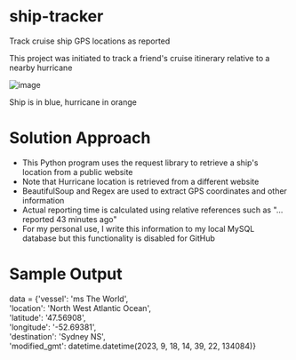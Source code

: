 # ship-tracker
Track cruise ship GPS locations as reported

This project was initiated to track a friend's cruise itinerary relative to a nearby hurricane

![image](https://github.com/drintoul/ship-tracker/assets/40215603/75d50726-2f56-41ec-9ac4-cb4f031a4ab9)

Ship is in blue, hurricane in orange

# Solution Approach
* This Python program uses the request library to retrieve a ship's location from a public website
* Note that Hurricane location is retrieved from a different website
* BeautifulSoup and Regex are used to extract GPS coordinates and other information
* Actual reporting time is calculated using relative references such as "... reported 43 minutes ago"
* For my personal use, I write this information to my local MySQL database but this functionality is disabled for GitHub

# Sample Output

data = {'vessel': 'ms The World',  
 'location': 'North West Atlantic Ocean',  
 'latitude': '47.56908',  
 'longitude': '-52.69381',  
 'destination': 'Sydney NS',  
 'modified_gmt': datetime.datetime(2023, 9, 18, 14, 39, 22, 134084)}
